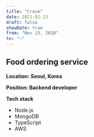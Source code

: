 ```yaml
---
title: "Crave"
date: 2021-02-13
draft: false
showDate: true
from: "Nov 23, 2020"
to: "~"
---
```


## Food ordering service

**Location: Seoul, Korea**

**Position: Backend developer**

**Tech stack**

- Node.js
- MongoDB
- TypeScript
- AWS
